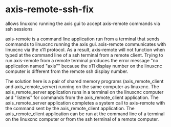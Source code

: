 # axis-remote-ssh-fix
allows linuxcnc running the axis gui to accept axis-remote commands via ssh sessions

axis-remote is a command line application run from a terminal that sends commands to linuxcnc running the axis gui.  axis-remote communicates with linuxcnc via the x11 protocol.  As a result, axis-remote will not function when typed at the command line of a ssh terminal from a remote client.  Trying to run axis-remote from a remote terminal produces the error message "no application named "axis"" because the x11 display number on the linuxcnc computer is different from the remote ssh display number. 

The solution here is a pair of shared memory programs (axis_remote_client and axis_remote_server) running on the same computer as linuxcnc.  The axis_remote_server application runs in a terminal on the linuxcnc computer and "listens" for commands from the axis_remote_client application.  The axis_remote_server application completes a system call to axis-remote with the command sent by the axis_remote_client application.  The axis_remote_client application can be run at the command line of a terminal on the linuxcnc computer or from the ssh terminal of a remote computer.  
